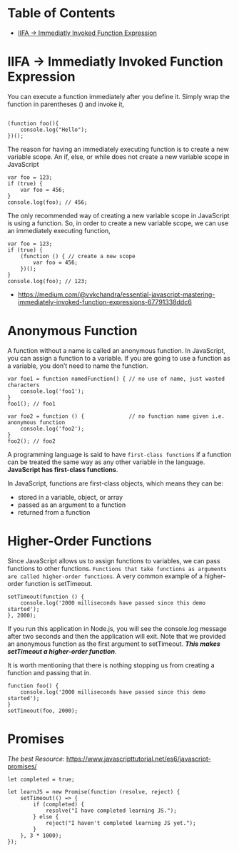
Table of Contents
=================

   * [IIFA -&gt; Immediatly Invoked Function Expression](#iifa---immediatly-invoked-function-expression)


# IIFA -> Immediatly Invoked Function Expression

You can execute a function immediately after you define it. Simply wrap the function in parentheses () and invoke it,


```

(function foo(){
    console.log("Hello");
})();

```

The reason for having an immediately executing function is to create a new variable scope. An if, else, or while does not create a new variable scope in JavaScript

```
var foo = 123;
if (true) {
    var foo = 456;
}
console.log(foo); // 456;
```

The only recommended way of creating a new variable scope in JavaScript is using a function. So, in order to create a new variable scope, we can use an immediately executing function,

```
var foo = 123;
if (true) {
    (function () { // create a new scope
        var foo = 456;
    })();
}
console.log(foo); // 123;
```


-   https://medium.com/@vvkchandra/essential-javascript-mastering-immediately-invoked-function-expressions-67791338ddc6



# Anonymous Function

A function without a name is called an anonymous function. In JavaScript, you can assign a function to a variable. If you are going to use a function as a variable, you don’t need to name the function.

```
var foo1 = function namedFunction() { // no use of name, just wasted characters
    console.log('foo1');
}
foo1(); // foo1

var foo2 = function () {              // no function name given i.e. anonymous function
    console.log('foo2');
}
foo2(); // foo2
```


A programming language is said to have `first-class functions` if a function can be treated the same way as any other variable in the language. **JavaScript has first-class functions**.


In JavaScript, functions are first-class objects, which means they can be:

- stored in a variable, object, or array
- passed as an argument to a function
- returned from a function


# Higher-Order Functions

Since JavaScript allows us to assign functions to variables, we can pass functions to other functions. `Functions that take functions as arguments are called higher-order functions`. A very common example of a higher-order function is setTimeout.

```
setTimeout(function () {
    console.log('2000 milliseconds have passed since this demo started');
}, 2000);
```

If you run this application in Node.js, you will see the console.log message after two seconds and then the application will exit. Note that we provided an anonymous function as the first argument to setTimeout. ***This makes setTimeout a higher-order function***.

It is worth mentioning that there is nothing stopping us from creating a function and passing that in.

```
function foo() {
    console.log('2000 milliseconds have passed since this demo started');
}
setTimeout(foo, 2000);
```



# Promises
*The best Resource*: https://www.javascripttutorial.net/es6/javascript-promises/

```
let completed = true;

let learnJS = new Promise(function (resolve, reject) {
    setTimeout(() => {
        if (completed) {
            resolve("I have completed learning JS.");
        } else {
            reject("I haven't completed learning JS yet.");
        }
    }, 3 * 1000);
});
```



    